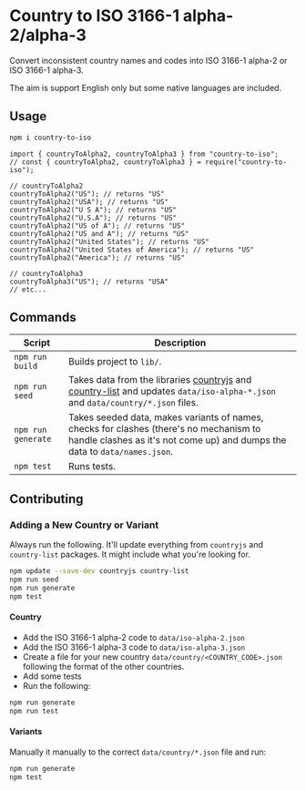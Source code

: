 # Country to ISO 3166-1 alpha-2/alpha-3

Convert inconsistent country names and codes into ISO 3166-1 alpha-2 or ISO 3166-1 alpha-3.

The aim is support English only but some native languages are included.

## Usage

```bash
npm i country-to-iso
```

```node
import { countryToAlpha2, countryToAlpha3 } from "country-to-iso";
// const { countryToAlpha2, countryToAlpha3 } = require("country-to-iso");

// countryToAlpha2
countryToAlpha2("US"); // returns "US"
countryToAlpha2("USA"); // returns "US"
countryToAlpha2("U S A"); // returns "US"
countryToAlpha2("U.S.A"); // returns "US"
countryToAlpha2("US of A"); // returns "US"
countryToAlpha2("US and A"); // returns "US"
countryToAlpha2("United States"); // returns "US"
countryToAlpha2("United States of America"); // returns "US"
countryToAlpha2("America"); // returns "US"

// countryToAlpha3
countryToAlpha3("US"); // returns "USA"
// etc...
```

## Commands

| Script                 | Description |
| -----------------------|-------------|
| `npm run build`        | Builds project to `lib/`. |
| `npm run seed`         | Takes data from the libraries [countryjs](https://www.npmjs.com/package/countryjs) and [country-list](https://www.npmjs.com/package/country-list) and updates `data/iso-alpha-*.json` and `data/country/*.json` files. |
| `npm run generate`     | Takes seeded data, makes variants of names, checks for clashes (there's no mechanism to handle clashes as it's not come up) and dumps the data to `data/names.json`. |
| `npm test`     | Runs tests. |

## Contributing

### Adding a New Country or Variant

Always run the following. It'll update everything from `countryjs` and `country-list` packages. It might include what you're looking for.

```zsh
npm update --save-dev countryjs country-list
npm run seed
npm run generate
npm test
```

#### Country

* Add the ISO 3166-1 alpha-2 code to `data/iso-alpha-2.json`
* Add the ISO 3166-1 alpha-3 code to `data/iso-alpha-3.json`
* Create a file for your new country `data/country/<COUNTRY_CODE>.json` following the format of the other countries.
* Add some tests
* Run the following:

```zsh
npm run generate
npm run test
```

#### Variants

Manually it manually to the correct `data/country/*.json` file and run:

```zsh
npm run generate
npm test
```

